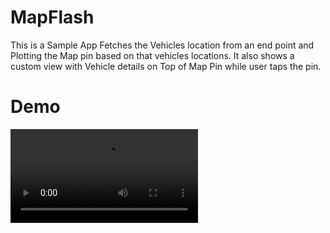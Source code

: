 # MapFlash
This is a Sample App Fetches the Vehicles location from an end point and Plotting the Map pin based on that vehicles locations. It also shows a custom view with Vehicle details on Top of Map Pin while user taps the pin.

# Demo 


![solarized dualmode](https://github.com/FaizalMalik/MapFlash/blob/master/Src/MapDemoVideo.mov)
